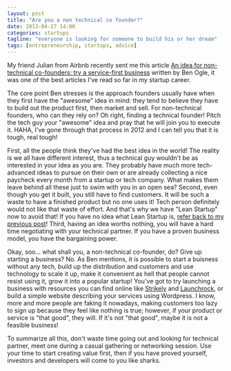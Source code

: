 ```yaml
---
layout: post
title: "Are you a non technical co founder?"
date: 2013-04-27 14:00
categories: startups
tagline: "everyone is looking for someone to build his or her dream"
tags: [entrepreneurship, startups, advice]
---
```


My friend Julian from Airbnb recently sent me this article <a href="http://benogle.com/2013/03/25/an-idea-for-non-technical-founders-service-first-business.html" target="_blank">An idea for non-technical co-founders: try a service-first business</a> written by Ben Ogle, it was one of the best articles I've read so far in my startup career.

The core point Ben stresses is the approach founders usually have when they first have the "awesome" idea in mind: they tend to believe they have to build out the product first, then market and sell. For non-technical founders, who can they rely on? Oh right, finding a technical founder! Pitch the tech guy your "awesome" idea and pray that he will join you to execute it. HAHA, I've gone through that process in 2012 and I can tell you that it is tough, real tough!

First, all the people think they've had the best idea in the world! The reality is we all have different interest, thus a technical guy wouldn't be as interested in your idea as you are. They probably have much more tech-advanced ideas to pursue on their own or are already collecting a nice paycheck every month from a startup or tech company. What makes them leave behind all these just to swim with you in an open sea? Second, even though you get it built, you still have to find customers. It will be such a waste to have a finished product but no one uses it! Tech person definitely would not like that waste of effort. And that's why we have "Lean Startup" now to avoid that! If you have no idea what Lean Startup is, <a href="http://blog.kevoncheung.com/posts/crushing-customer-development-in-singapore/" target="_blank">refer back to my previous post</a>! Third, having an idea worths nothing, you will have a hard time negotiating with your technical partner. If you have a proven business model, you have the bargaining power.

Okay, soo... what shall you, a non-technical co-founder, do? Give up starting a business? No. As Ben mentions, it is possible to start a buisness without any tech, build up the distribution and customers and use technology to scale it up, make it convenient as hell that people cannot resist using it, grow it into a popular startup! You've got to try launching a business with resources you can find online like <a href="https://www.strikingly.com/" target="_blank">Strikely</a> and <a href="http://launchrock.co/" target="_blank">Launchrock</a>, or build a simple website describing your services using Wordpress. I know, more and more people are faking it nowadays, making customers too lazy to sign up because they feel like nothing is true; however, if your product or service is "that good", they will. If it's not "that good", maybe it is not a feasible business!

To summarize all this, don't waste time going out and looking for technical partner, meet one during a casual gathering or networking session. Use your time to start creating value first, then if you have proved yourself, investors and developers will come to you like sharks.